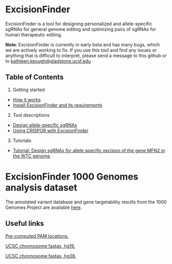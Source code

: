 # ExcisionFinder

ExcisionFinder is a tool for designing personalized and allele-specific sgRNAs for general genome editing and optimizing pairs of sgRNAs for human therapeutic editing.

**Note**: ExcisionFinder is currently in early beta and has many bugs, which we are actively working to fix. If you use this tool and find any issues or anything that is difficult to interpret, please send a message to this github or to kathleen.keough@gladstone.ucsf.edu

## Table of Contents

1. Getting started
* [How it works](https://github.com/keoughkath/ExcisionFinder/wiki/Overview)
* [Install ExcisionFinder and its requirements](https://github.com/keoughkath/ExcisionFinder/wiki/Install-ExcisionFinder-and-its-requirements)
2. Tool descriptions
* [Design allele-specific sgRNAs](https://github.com/keoughkath/ExcisionFinder/wiki/Usage:-gen_sgRNAs.py)
* [Using CRISPOR with ExcisionFinder](https://github.com/keoughkath/ExcisionFinder/wiki/Using-CRISPOR-with-gen_sgRNAs.py)
3. Tutorials
* [Tutorial: Design sgRNAs for allele specific excision of the gene MFN2 in the WTC genome](https://github.com/keoughkath/ExcisionFinder/wiki/Tutorial:-Design-sgRNAs-for-allele-specific-excision-of-the-gene-MFN2-in-the-WTC-genome)

# ExcisionFinder 1000 Genomes analysis dataset

The annotated variant database and gene targetability results from the 1000 Genomes Project are available [here](http://lighthouse.ucsf.edu/public_files_no_password/excisionFinderData_public/ExcisionFinder_manuscript_data/).

## Useful links

[Pre-computed PAM locations.](http://lighthouse.ucsf.edu/public_files_no_password/excisionFinderData_public/)

[UCSC chromosome fastas, hg19.](http://hgdownload.soe.ucsc.edu/goldenPath/hg19/chromosomes/)

[UCSC chromosome fastas, hg38.](http://hgdownload.soe.ucsc.edu/goldenPath/hg38/chromosomes/)


